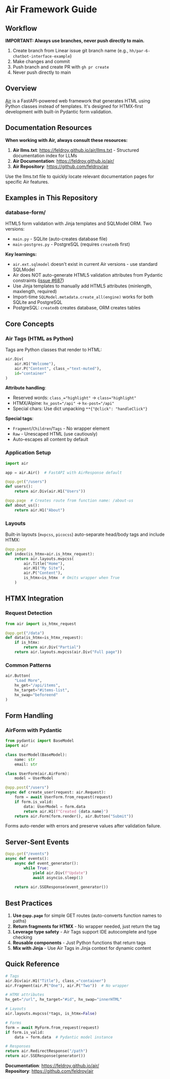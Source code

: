 # Air Framework Guide

## Workflow

**IMPORTANT: Always use branches, never push directly to main.**

1. Create branch from Linear issue git branch name (e.g., `hh/par-6-chatbot-interface-example`)
2. Make changes and commit
3. Push branch and create PR with `gh pr create`
4. Never push directly to main

## Overview

[Air](https://feldroy.github.io/air/) is a FastAPI-powered web framework that generates HTML using Python classes instead of templates. It's designed for HTMX-first development with built-in Pydantic form validation.

## Documentation Resources

**When working with Air, always consult these resources:**

1. **Air llms.txt**: https://feldroy.github.io/air/llms.txt - Structured documentation index for LLMs
2. **Air Documentation**: https://feldroy.github.io/air/
3. **Air Repository**: https://github.com/feldroy/air

Use the llms.txt file to quickly locate relevant documentation pages for specific Air features.

## Examples in This Repository

### database-form/
HTML5 form validation with Jinja templates and SQLModel ORM. Two versions:
- `main.py` - SQLite (auto-creates database file)
- `main-postgres.py` - PostgreSQL (requires `createdb` first)

**Key learnings:**
- `air.ext.sqlmodel` doesn't exist in current Air versions - use standard SQLModel
- Air does NOT auto-generate HTML5 validation attributes from Pydantic constraints ([issue #687](https://github.com/feldroy/air/issues/687))
- Use Jinja templates to manually add HTML5 attributes (minlength, maxlength, required)
- Import-time `SQLModel.metadata.create_all(engine)` works for both SQLite and PostgreSQL
- PostgreSQL: `createdb` creates database, ORM creates tables

## Core Concepts

### Air Tags (HTML as Python)

Tags are Python classes that render to HTML:

```python
air.Div(
    air.H1("Welcome"),
    air.P("Content", class_="text-muted"),
    id="container"
)
```

**Attribute handling**:
- Reserved words: `class_="highlight"` → `class="highlight"`
- HTMX/Alpine: `hx_post="/api"` → `hx-post="/api"`
- Special chars: Use dict unpacking `**{"@click": "handleClick"}`

**Special tags**:
- `Fragment`/`Children`/`Tags` - No wrapper element
- `Raw` - Unescaped HTML (use cautiously)
- Auto-escapes all content by default

### Application Setup

```python
import air

app = air.Air()  # FastAPI with AirResponse default

@app.get("/users")
def users():
    return air.Div(air.H1("Users"))

@app.page  # Creates route from function name: /about-us
def about_us():
    return air.H1("About")
```

### Layouts

Built-in layouts (`mvpcss`, `picocss`) auto-separate head/body tags and include HTMX:

```python
@app.page
def index(is_htmx=air.is_htmx_request):
    return air.layouts.mvpcss(
        air.Title("Home"),
        air.H1("My Site"),
        air.P("Content"),
        is_htmx=is_htmx  # Omits wrapper when True
    )
```

## HTMX Integration

### Request Detection

```python
from air import is_htmx_request

@app.get("/data")
def data(is_htmx=is_htmx_request):
    if is_htmx:
        return air.Div("Partial")
    return air.layouts.mvpcss(air.Div("Full page"))
```

### Common Patterns

```python
air.Button(
    "Load More",
    hx_get="/api/items",
    hx_target="#items-list",
    hx_swap="beforeend"
)
```

## Form Handling

### AirForm with Pydantic

```python
from pydantic import BaseModel
import air

class UserModel(BaseModel):
    name: str
    email: str

class UserForm(air.AirForm):
    model = UserModel

@app.post("/users")
async def create_user(request: air.Request):
    form = await UserForm.from_request(request)
    if form.is_valid:
        data: UserModel = form.data
        return air.H1(f"Created {data.name}")
    return air.Form(form.render(), air.Button("Submit"))
```

Forms auto-render with errors and preserve values after validation failure.

## Server-Sent Events

```python
@app.get("/events")
async def events():
    async def event_generator():
        while True:
            yield air.Div(f"Update")
            await asyncio.sleep(1)
    
    return air.SSEResponse(event_generator())
```

## Best Practices

1. **Use `@app.page`** for simple GET routes (auto-converts function names to paths)
2. **Return fragments for HTMX** - No wrapper needed, just return the tag
3. **Leverage type safety** - Air Tags support IDE autocomplete and type checking
4. **Reusable components** - Just Python functions that return tags
5. **Mix with Jinja** - Use Air Tags in Jinja context for dynamic content

## Quick Reference

```python
# Tags
air.Div(air.H1("Title"), class_="container")
air.Fragment(air.P("One"), air.P("Two"))  # No wrapper

# HTMX attributes
hx_get="/url", hx_target="#id", hx_swap="innerHTML"

# Layouts
air.layouts.mvpcss(*tags, is_htmx=False)

# Forms
form = await MyForm.from_request(request)
if form.is_valid:
    data = form.data  # Pydantic model instance

# Responses
return air.RedirectResponse("/path")
return air.SSEResponse(generator())
```

**Documentation**: https://feldroy.github.io/air/  
**Repository**: https://github.com/feldroy/air
